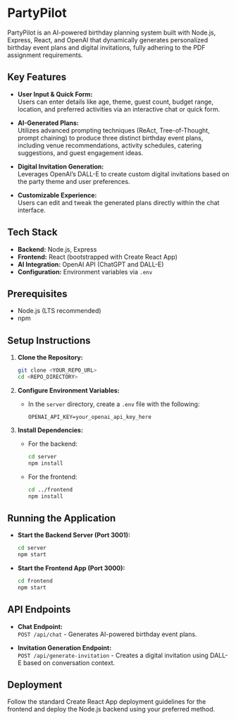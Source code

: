 # PartyPilot

PartyPilot is an AI-powered birthday planning system built with Node.js, Express, React, and OpenAI that dynamically generates personalized birthday event plans and digital invitations, fully adhering to the PDF assignment requirements.

## Key Features

- **User Input & Quick Form:**  
  Users can enter details like age, theme, guest count, budget range, location, and preferred activities via an interactive chat or quick form.

- **AI-Generated Plans:**  
  Utilizes advanced prompting techniques (ReAct, Tree-of-Thought, prompt chaining) to produce three distinct birthday event plans, including venue recommendations, activity schedules, catering suggestions, and guest engagement ideas.

- **Digital Invitation Generation:**  
  Leverages OpenAI’s DALL-E to create custom digital invitations based on the party theme and user preferences.

- **Customizable Experience:**  
  Users can edit and tweak the generated plans directly within the chat interface.

## Tech Stack

- **Backend:** Node.js, Express
- **Frontend:** React (bootstrapped with Create React App)
- **AI Integration:** OpenAI API (ChatGPT and DALL-E)
- **Configuration:** Environment variables via `.env`

## Prerequisites

- Node.js (LTS recommended)
- npm

## Setup Instructions

1. **Clone the Repository:**
   ```bash
   git clone <YOUR_REPO_URL>
   cd <REPO_DIRECTORY>
   ```

2. **Configure Environment Variables:**
   - In the `server` directory, create a `.env` file with the following:
     ```env
     OPENAI_API_KEY=your_openai_api_key_here
     ```
     
3. **Install Dependencies:**
   - For the backend:
     ```bash
     cd server
     npm install
     ```
   - For the frontend:
     ```bash
     cd ../frontend
     npm install
     ```

## Running the Application

- **Start the Backend Server (Port 3001):**
  ```bash
  cd server
  npm start
  ```

- **Start the Frontend App (Port 3000):**
  ```bash
  cd frontend
  npm start
  ```

## API Endpoints

- **Chat Endpoint:**  
  `POST /api/chat` - Generates AI-powered birthday event plans.
  
- **Invitation Generation Endpoint:**  
  `POST /api/generate-invitation` - Creates a digital invitation using DALL-E based on conversation context.

## Deployment

Follow the standard Create React App deployment guidelines for the frontend and deploy the Node.js backend using your preferred method.



